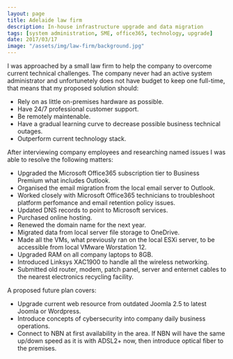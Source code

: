 ```yaml
---
layout: page
title: Adelaide law firm
description: In-house infrastructure upgrade and data migration
tags: [system administration, SME, office365, technology, upgrade]
date: 2017/03/17
image: "/assets/img/law-firm/background.jpg"
---
```


I was approached by a small law firm to help the company to overcome current technical challenges. The company never had an active system administrator and unfortunetely does not have budget to keep one full-time, that means that my proposed solution should:
- Rely on as little on-premises hardware as possible. 
- Have 24/7 professional customer support.
- Be remotely maintenable.
- Have a gradual learning curve to decrease possible business technical outages.
- Outperform current technology stack.

After interviewing company employees and researching named issues I was able to resolve the following matters:
- Upgraded the Microsoft Office365 subscription tier to Business Premium what includes Outlook.
- Organised the email migration from the local email server to Outlook.
- Worked closely with Microsoft Office365 technicians to troubleshoot platform perfomance and email retention policy issues.
- Updated DNS records to point to Microsoft services.
- Purchased online hosting.
- Renewed the domain name for the next year.
- Migrated data from local server file storage to OneDrive.
- Made all the VMs, what previously ran on the local ESXi server, to be accessible from local VMware Worstation 12.
- Upgraded RAM on all company laptops to 8GB.
- Introduced Linksys XAC1900 to handle all the wireless networking.
- Submitted old router, modem, patch panel, server and enternet cables to the nearest electronics recycling facility.

A proposed future plan covers:
- Upgrade current web resource from outdated Joomla 2.5 to latest Joomla or Wordpress.
- Introduce concepts of cybersecurity into company daily business operations.
- Connect to NBN at first availability in the area. If NBN will have the same up/down speed as it is with ADSL2+ now, then introduce optical fiber to the premises.